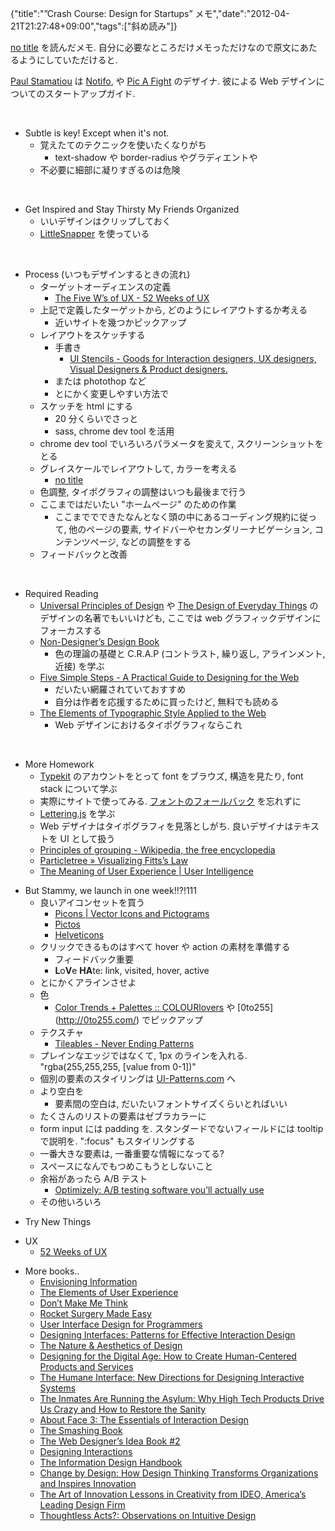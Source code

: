 {"title":"”Crash Course: Design for Startups” メモ","date":"2012-04-21T21:27:48+09:00","tags":["斜め読み"]}

<!-- DATE: 2012-04-21T12:27:48+00:00 -->
<!-- OLDURL: http://d.hatena.ne.jp/cou929_la/20120421/ -->


<div class="section">
<p><a href="http://paulstamatiou.com/startup-web-design-ux-crash-course" target="_blank">no title</a> を読んだメモ. 自分に必要なところだけメモっただけなので原文にあたるようにしていただけると.</p>
<p><a href="https://twitter.com/Stammy" target="_blank">Paul Stamatiou</a> は <a href="http://paulstamatiou.com/startup-update-notifo-iphone-app-v2-more" target="_blank">Notifo</a>, や <a href="http://paulstamatiou.com/pic-a-fight-launch-viral-facemash-instagram" target="_blank">Pic A Fight</a> のデザイナ. 彼による Web デザインについてのスタートアップガイド.</p>
<br>


<ul>
<li> Subtle is key! Except when it's not.

<ul>
<li> 覚えたてのテクニックを使いたくなりがち

<ul>
<li> text-shadow や border-radius やグラディエントや</li>
</ul>
</li>
<li> 不必要に細部に凝りすぎるのは危険</li>
</ul>
</li>
</ul>
<br>


<ul>
<li> Get Inspired and Stay Thirsty My Friends Organized

<ul>
<li> いいデザインはクリップしておく</li>
<li> <a href="http://www.realmacsoftware.com/littlesnapper/" target="_blank">LittleSnapper</a> を使っている</li>
</ul>
</li>
</ul>
<br>


<ul>
<li> Process (いつもデザインするときの流れ)

<ul>
<li> ターゲットオーディエンスの定義

<ul>
<li> <a href="http://52weeksofux.com/post/890288783/the-five-ws-of-ux" target="_blank">The Five W’s of UX - 52 Weeks of UX </a></li>
</ul>
</li>
<li> 上記で定義したターゲットから, どのようにレイアウトするか考える

<ul>
<li> 近いサイトを幾つかピックアップ</li>
</ul>
</li>
<li> レイアウトをスケッチする

<ul>
<li> 手書き

<ul>
<li> <a href="http://www.uistencils.com/" target="_blank">          UI Stencils - Goods for Interaction designers, UX designers, Visual Designers & Product designers.      </a></li>
</ul>
</li>
<li> または photothop など</li>
<li> とにかく変更しやすい方法で</li>
</ul>
</li>
<li> スケッチを html にする

<ul>
<li> 20 分くらいでさっと</li>
<li> sass, chrome dev tool を活用</li>
</ul>
</li>
<li> chrome dev tool でいろいろパラメータを変えて, スクリーンショットをとる</li>
<li> グレイスケールでレイアウトして, カラーを考える

<ul>
<li> <a href="http://paulstamatiou.com/review-iconfactory-xscope" target="_blank">no title</a></li>
</ul>
</li>
<li> 色調整, タイポグラフィの調整はいつも最後まで行う</li>
<li> ここまではだいたい "ホームページ" のための作業

<ul>
<li> ここまででできたなんとなく頭の中にあるコーディング規約に従って, 他のページの要素, サイドバーやセカンダリーナビゲーション, コンテンツページ, などの調整をする</li>
</ul>
</li>
<li> フィードバックと改善</li>
</ul>
</li>
</ul>
<br>


<ul>
<li> Required Reading

<ul>
<li> <a href="http://www.amazon.com/gp/product/1592535879/ref=as_li_ss_tl?ie=UTF8&linkCode=as2&camp=1789&creative=390957&creativeASIN=1592535879&tag=paulstamatiou-20" target="_blank">Universal Principles of Design</a> や <a href="http://www.amazon.com/gp/product/0465067107/ref=as_li_ss_tl?ie=UTF8&linkCode=as2&camp=1789&creative=390957&creativeASIN=0465067107&tag=paulstamatiou-20" target="_blank">The Design of Everyday Things</a> のデザインの名著でもいいけども, ここでは web グラフィックデザインにフォーカスする</li>
<li> <a href="http://www.amazon.com/gp/product/0321534042/ref=as_li_ss_tl?ie=UTF8&linkCode=as2&camp=1789&creative=390957&creativeASIN=0321534042&tag=paulstamatiou-20" target="_blank">Non-Designer’s Design Book</a>

<ul>
<li> 色の理論の基礎と C.R.A.P (コントラスト, 繰り返し, アラインメント, 近接) を学ぶ</li>
</ul>
</li>
<li> <a href="http://www.fivesimplesteps.com/products/a-practical-guide-to-designing-for-the-web" target="_blank">Five Simple Steps - A Practical Guide to Designing for the Web</a>

<ul>
<li> だいたい網羅されていておすすめ</li>
<li> 自分は作者を応援するために買ったけど, 無料でも読める</li>
</ul>
</li>
<li> <a href="http://webtypography.net/toc/" target="_blank">The Elements of Typographic Style Applied to the Web</a>

<ul>
<li> Web デザインにおけるタイポグラフィならこれ</li>
</ul>
</li>
</ul>
</li>
</ul>
<br>


<ul>
<li> More Homework

<ul>
<li> <a href="https://typekit.com/" target="_blank">Typekit</a> のアカウントをとって font をブラウズ, 構造を見たり, font stack について学ぶ</li>
<li> 実際にサイトで使ってみる. <a href="http://blog.typekit.com/2011/03/24/type-study-choosing-fallback-fonts/" target="_blank">フォントのフォールバック</a> を忘れずに</li>
<li> <a href="http://letteringjs.com/" target="_blank">Lettering.js</a> を学ぶ</li>
<li> Web デザイナはタイポグラフィを見落としがち. 良いデザイナはテキストを UI として扱う</li>
<li> <a href="http://en.wikipedia.org/wiki/Principles_of_grouping" target="_blank">Principles of grouping - Wikipedia, the free encyclopedia</a></li>
<li> <a href="http://particletree.com/features/visualizing-fittss-law/" target="_blank">Particletree » Visualizing Fitts’s Law</a></li>
<li> <a href="http://www.userintelligence.com/ideas/blog/2011/04/meaning-user-experience" target="_blank">The Meaning of User Experience | User Intelligence</a></li>
</ul>
</li>
</ul>

<ul>
<li> But Stammy, we launch in one week!!?!111

<ul>
<li> 良いアイコンセットを買う

<ul>
<li> <a href="http://picons.me/" target="_blank">Picons | Vector Icons and Pictograms</a></li>
<li> <a href="http://pictos.cc/" target="_blank">Pictos</a></li>
<li> <a href="http://helveticons.ch/" target="_blank">Helveticons</a></li>
</ul>
</li>
<li> クリックできるものはすべて hover や action の素材を準備する

<ul>
<li> フィードバック重要</li>
<li> <span style="font-weight:bold;" class="deco">L</span>o<span style="font-weight:bold;" class="deco">V</span>e <span style="font-weight:bold;" class="deco">HA</span>te: link, visited, hover, active</li>
</ul>
</li>
<li> とにかくアラインさせよ</li>
<li> 色

<ul>
<li> <a href="http://www.colourlovers.com/" target="_blank">Color Trends + Palettes :: COLOURlovers</a> や [0to255](<a href="http://0to255.com/" target="_blank">http://0to255.com/</a>) でピックアップ</li>
</ul>
</li>
<li> テクスチャ

<ul>
<li> <a href="http://tileabl.es/" target="_blank">Tileables - Never Ending Patterns</a></li>
</ul>
</li>
<li> プレインなエッジではなくて, 1px のラインを入れる. "rgba(255,255,255, [value from 0-1])"</li>
<li> 個別の要素のスタイリングは <a href="http://ui-patterns.com/" target="_blank">UI-Patterns.com</a> へ</li>
<li> より空白を

<ul>
<li> 要素間の空白は, だいたいフォントサイズくらいとればいい</li>
</ul>
</li>
<li> たくさんのリストの要素はゼブラカラーに</li>
<li> form input には padding を. スタンダードでないフィールドには tooltip で説明を. ":focus" もスタイリングする</li>
<li> 一番大きな要素は, 一番重要な情報になってる?</li>
<li> スペースになんでもつめこもうとしないこと</li>
<li> 余裕があったら A/B テスト

<ul>
<li> <a href="http://www.optimizely.com/" target="_blank">Optimizely: A/B testing software you’ll actually use</a></li>
</ul>
</li>
<li> その他いろいろ</li>
</ul>
</li>
</ul>

<ul>
<li> Try New Things</li>
</ul>

<ul>
<li> UX

<ul>
<li> <a href="http://52weeksofux.com/" target="_blank">52 Weeks of UX</a></li>
</ul>
</li>
</ul>

<ul>
<li> More books..

<ul>
<li> <a href="http://www.amazon.com/Envisioning-Information-Edward-R-Tufte/dp/0961392118/ref=sr_1_1?s=books&ie=UTF8&qid=1302222716&sr=1-1&tag=paulstamatiou-20" target="_blank">Envisioning Information</a></li>
<li> <a href="http://www.amazon.com/gp/product/0321683684/ref=as_li_ss_tl?ie=UTF8&linkCode=as2&camp=1789&creative=390957&creativeASIN=0321683684&tag=paulstamatiou-20" target="_blank">The Elements of User Experience</a></li>
<li> <a href="http://www.amazon.com/Dont-Make-Me-Think-Usability/dp/0321344758/ref=sr_1_3?ie=UTF8&s=books&qid=1302222422&sr=8-3&tag=paulstamatiou-20" target="_blank">Don’t Make Me Think</a></li>
<li> <a href="http://www.amazon.com/Rocket-Surgery-Made-Easy-Yourself/dp/0321657292/ref=pd_bxgy_b_img_b&tag=paulstamatiou-20" target="_blank">Rocket Surgery Made Easy</a></li>
<li> <a href="http://www.amazon.com/User-Interface-Design-Programmers-Spolsky/dp/1893115941/ref=sr_1_1?s=books&ie=UTF8&qid=1302222505&sr=1-1&tag=paulstamatiou-20" target="_blank">User Interface Design for Programmers</a></li>
<li> <a href="http://www.amazon.com/Designing-Interfaces-Patterns-Effective-Interaction/dp/0596008031/ref=sr_1_1?s=books&ie=UTF8&qid=1302222526&sr=1-1&tag=paulstamatiou-20" target="_blank">Designing Interfaces: Patterns for Effective Interaction Design</a></li>
<li> <a href="http://www.amazon.com/Nature-Aesthetics-Design-David-Pye/dp/0713652861/ref=pd_bxgy_b_text_b&tag=paulstamatiou-20" target="_blank">The Nature & Aesthetics of Design</a></li>
<li> <a href="http://www.amazon.com/Designing-Digital-Age-Human-Centered-Products/dp/0470229101/ref=sr_1_1?s=books&ie=UTF8&qid=1302240617&sr=1-1&tag=paulstamatiou-20" target="_blank">Designing for the Digital Age: How to Create Human-Centered Products and Services</a></li>
<li> <a href="http://www.amazon.com/Humane-Interface-Directions-Designing-Interactive/dp/0201379376/ref=sr_1_1?s=books&ie=UTF8&qid=1302222607&sr=1-1&tag=paulstamatiou-20" target="_blank">The Humane Interface: New Directions for Designing Interactive Systems</a></li>
<li> <a href="http://www.amazon.com/Inmates-Are-Running-Asylum-Products/dp/0672326140/ref=sr_1_1?s=books&ie=UTF8&qid=1302222641&sr=1-1&tag=paulstamatiou-20" target="_blank">The Inmates Are Running the Asylum: Why High Tech Products Drive Us Crazy and How to Restore the Sanity</a></li>
<li> <a href="http://www.amazon.com/About-Face-Essentials-Interaction-Design/dp/0470084111/ref=pd_sim_b_1&tag=paulstamatiou-20" target="_blank">About Face 3: The Essentials of Interaction Design</a></li>
<li> <a href="https://shop.smashingmagazine.com/smashing-book-2-intl.html" target="_blank">The Smashing Book</a></li>
<li> <a href="http://www.amazon.com/Web-Designers-Idea-Book-Vol/dp/160061972X/ref=sr_1_1?ie=UTF8&s=books&qid=1302222562&sr=1-1&tag=paulstamatiou-20" target="_blank">The Web Designer’s Idea Book #2</a></li>
<li> <a href="http://www.amazon.com/Designing-Interactions-Bill-Moggridge/dp/0262134748/ref=sr_1_1?s=books&ie=UTF8&qid=1302222693&sr=1-1&tag=paulstamatiou-20" target="_blank">Designing Interactions</a></li>
<li> <a href="http://www.amazon.com/Information-Design-Handbook-Visocky-OGrady/dp/160061048X/ref=sr_1_1?s=books&ie=UTF8&qid=1302222743&sr=1-1&tag=paulstamatiou-20" target="_blank">The Information Design Handbook</a></li>
<li> <a href="http://www.amazon.com/Change-Design-Transforms-Organizations-Innovation/dp/0061766089/ref=sr_1_1?s=books&ie=UTF8&qid=1302222757&sr=1-1&tag=paulstamatiou-20" target="_blank">Change by Design: How Design Thinking Transforms Organizations and Inspires Innovation</a></li>
<li> <a href="http://www.amazon.com/Art-Innovation-Lessons-Creativity-Americas/dp/0385499841/ref=sr_1_1?s=books&ie=UTF8&qid=1302222783&sr=1-1&tag=paulstamatiou-20" target="_blank">The Art of Innovation Lessons in Creativity from IDEO, America’s Leading Design Firm</a></li>
<li> <a href="http://www.amazon.com/Thoughtless-Acts-Observations-Intuitive-Design/dp/0811847756/ref=sr_1_1?ie=UTF8&s=books&qid=1302222862&sr=1-1&tag=paulstamatiou-20" target="_blank">Thoughtless Acts?: Observations on Intuitive Design</a></li>
</ul>
</li>
</ul>
</div>






